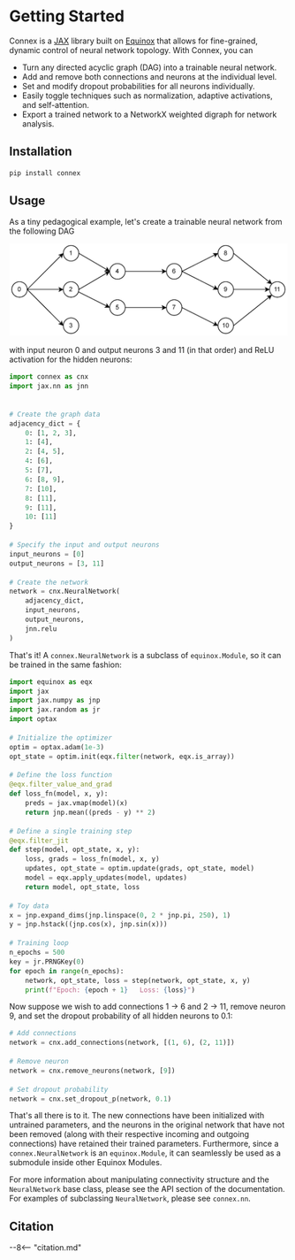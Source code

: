 # Getting Started

Connex is a [JAX](https://github.com/google/jax) library built on [Equinox](https://github.com/patrick-kidger/equinox) that allows for fine-grained, dynamic control of neural network topology. With Connex, you can

- Turn any directed acyclic graph (DAG) into a trainable neural network.
- Add and remove both connections and neurons at the individual level.
- Set and modify dropout probabilities for all neurons individually.
- Easily toggle techniques such as normalization, adaptive activations, and self-attention.
- Export a trained network to a NetworkX weighted digraph for network analysis.

## Installation

```bash
pip install connex
```

## Usage

As a tiny pedagogical example, let's create a trainable neural network from the following DAG

![dag](imgs/dag.png)

with input neuron 0 and output neurons 3 and 11 (in that order) and ReLU activation for the hidden neurons:

```python
import connex as cnx
import jax.nn as jnn


# Create the graph data
adjacency_dict = {
    0: [1, 2, 3],
    1: [4],
    2: [4, 5],
    4: [6],
    5: [7],
    6: [8, 9],
    7: [10],
    8: [11],
    9: [11],
    10: [11]
}

# Specify the input and output neurons
input_neurons = [0]
output_neurons = [3, 11]

# Create the network
network = cnx.NeuralNetwork(
    adjacency_dict,
    input_neurons, 
    output_neurons,
    jnn.relu
)
```

That's it! A `connex.NeuralNetwork` is a subclass of `equinox.Module`, so it can be trained in the same fashion:

```python
import equinox as eqx
import jax
import jax.numpy as jnp
import jax.random as jr
import optax

# Initialize the optimizer
optim = optax.adam(1e-3)
opt_state = optim.init(eqx.filter(network, eqx.is_array))

# Define the loss function
@eqx.filter_value_and_grad
def loss_fn(model, x, y):
    preds = jax.vmap(model)(x)
    return jnp.mean((preds - y) ** 2)

# Define a single training step
@eqx.filter_jit
def step(model, opt_state, x, y):
    loss, grads = loss_fn(model, x, y)
    updates, opt_state = optim.update(grads, opt_state, model)
    model = eqx.apply_updates(model, updates)
    return model, opt_state, loss

# Toy data
x = jnp.expand_dims(jnp.linspace(0, 2 * jnp.pi, 250), 1)
y = jnp.hstack((jnp.cos(x), jnp.sin(x)))

# Training loop
n_epochs = 500
key = jr.PRNGKey(0)
for epoch in range(n_epochs):
    network, opt_state, loss = step(network, opt_state, x, y)
    print(f"Epoch: {epoch + 1}   Loss: {loss}")
```

Now suppose we wish to add connections 1 &rarr; 6 and 2 &rarr; 11, remove neuron 9, and set the dropout probability of all hidden neurons to 0.1:

```python
# Add connections
network = cnx.add_connections(network, [(1, 6), (2, 11)])

# Remove neuron
network = cnx.remove_neurons(network, [9])

# Set dropout probability
network = cnx.set_dropout_p(network, 0.1)
```

That's all there is to it.  The new connections have been initialized with untrained parameters, and the neurons in the original network that have not been removed (along with their respective incoming and outgoing connections) have retained their trained parameters. Furthermore, since a `connex.NeuralNetwork` is an `equinox.Module`, it can seamlessly be used as a submodule inside other Equinox Modules.

For more information about manipulating connectivity structure and the `NeuralNetwork` base class, please see the API section of the documentation. For examples of subclassing `NeuralNetwork`, please see `connex.nn`.

## Citation

--8<-- "citation.md"